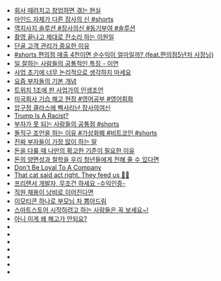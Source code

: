 - [회사 때려치고 창업하면 겪는 현실](https://youtube.com/shorts/wAffHtPJujw?si=9xcWdddIuZHh_3_f)
- [마인드 자체가 다른 장사의 신 #shorts](https://youtube.com/shorts/X5gbjqCJ-jE?si=iFcks6ietgLFSirl)
- [역지사지 솔루션 #장사의신 #동기부여 #솔루션](https://youtube.com/shorts/m-GCUb5KNEk?si=6s-JiWRBAgHq1OON)
- [촬영 끝나고 제대로 잔소리 하는 이원일](https://youtu.be/dLnSpxSPKxM?si=yw3E64AmtESmje5N)
- [단골 고객 관리가 중요한 이유](https://youtube.com/shorts/6b4IHbaJzxA?si=0yohn5V7NvG0f0uz)
- [#shorts 편의점 매출 4천이면 순수익이 얼마일까? (feat.편의점5년차 사장님)](https://youtube.com/shorts/atGVFi9pFWc?si=ZVBj2PKoQpx83Uh3)
- [일 잘하는 사람들의 공통적인 특징 - 이연](https://youtube.com/shorts/8HpBNwyg_hY?si=YE8PrB8FT8FvftzI)
- [사업 초기에 너무 논리적으로 생각하지 마세요](https://youtube.com/shorts/L0iAtqOHoWs?si=Nhb3fX-seq0cSQbv)
- [요즘 부자들의 기본 개념](https://youtube.com/shorts/ML7dWXryBPA?si=Cgv3Rm102blxOZdw)
- [트위치 1조에 판 사업가의 인생조언](https://youtube.com/shorts/EMsP3BWGSvw?si=MzEjRtLO8FcNPQpK)
- [미국회사 기습 해고 현장 #영어공부 #영어회화](https://youtube.com/shorts/QGddUFvzbDU?si=sHQ8iKTMztJ1jNjG)
- [압구정 클라스에 삑사리난 장사의여신](https://youtube.com/shorts/N5suvufpkdY?si=5EssSwvtGSIxCuYZ)
- [Trump Is A Racist?](https://youtube.com/shorts/oh73-mdpPFk?si=uH6rm0lFvgaRFQIx)
- [부자가 못 되는 사람들의 공통점 #shorts](https://youtube.com/shorts/tZpyXQL9rVM?si=GXE74Pu4r2mXlgtc)
- [돌직구 조언을 하는 이유 #가상화폐 #비트코인 #shorts](https://youtube.com/shorts/DcNpOjzGBYI?si=FCmESRtQ5SKj3Nos)
- [진짜 부자들이 가장 많이 하는 말](https://youtube.com/shorts/llj0oOGFYKo?si=xuzwhOhLWh-bEtk7)
- [돈을 다룰 때 나만의 확고한 기준이 필요한 이유](https://youtube.com/shorts/9WLle5ZaD-0?si=e60LWzHojtHaZ8iq)
- [돈의 양면성과 철학을 우리 청년들에게 전해 줄 수 있다면](https://youtube.com/shorts/fx2VuEbAURc?si=XtZiwzcAqkIuH8t4)
- [Don't Be Loyal To A Company](https://youtube.com/shorts/RgEewJM771w?si=Nsc-Pk6Q_M27MYgL)
- [That cat said act right. They feed us 🤭🤭](https://youtube.com/shorts/WFKPg-afZTM?si=AvsGz3-EtTBECpzY)
- [프리랜서 개발자, 무조건 하세요 -수익인증-](https://youtu.be/na4lG2UDlXc?si=r49yS8GpKP6Hr3qb)
- [직원 채용이 낭비로 이어진다면](https://youtube.com/shorts/2FqxFfB1uuE?si=P7s1YK-Fj0uV3HPD)
- [이모티콘 하나로 부모님 차 뽑아드림](https://youtube.com/shorts/vSRToRMSDCM?si=5qdk1z_XiR83dcMt)
- [스마트스토어 시작하려고 하는 사람들은 꼭 보세요~!](https://youtube.com/shorts/qFU1jirCNvY?si=gQQcoNQYKcaUGGjc)
- [아니 이게 왜 해고가 안되요?](https://youtube.com/shorts/YEL0z4OM-7E?si=RjRez3DUIaKWfYJU)
- []()
- []()
- []()
- []()
- []()
- []()
- []()